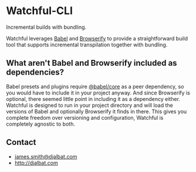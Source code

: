 # Watchful-CLI

Incremental builds with bundling.

Watchful leverages [Babel](https://babeljs.io/) and [Browserify](http://browserify.org/) to provide a straightforward build tool that supports incremental transpilation together with bundling.

## What aren't Babel and Browserify included as dependencies?

Babel presets and plugins require [@babel/core](https://babeljs.io/docs/en/babel-core) as a peer dependency, so you would have to include it in your project anyway. And since Browserify is optional, there seemed little point in including it as a dependency either. Watchful is designed to run in your project directory and will load the versions of Babel and optionally Browserify it finds in there. This gives you complete freedom over versioning and configuration, Watchful is completely agnostic to both. 

## Contact

- james.smith@djalbat.com
- http://djalbat.com
